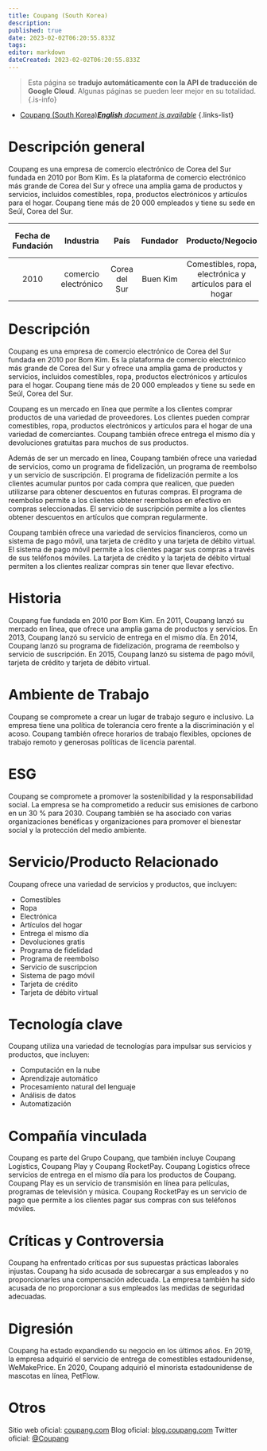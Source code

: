 ```yaml
---
title: Coupang (South Korea)
description: 
published: true
date: 2023-02-02T06:20:55.833Z
tags: 
editor: markdown
dateCreated: 2023-02-02T06:20:55.833Z
---
```


> Esta página se **tradujo automáticamente con la API de traducción de Google Cloud**.
Algunas páginas se pueden leer mejor en su totalidad.{.is-info}



- [Coupang (South Korea)***English** document is available*](/en/Knowledge-base/Dictionary/Company/coupang-south-korea)
{.links-list}


# Descripción general

Coupang es una empresa de comercio electrónico de Corea del Sur fundada en 2010 por Bom Kim. Es la plataforma de comercio electrónico más grande de Corea del Sur y ofrece una amplia gama de productos y servicios, incluidos comestibles, ropa, productos electrónicos y artículos para el hogar. Coupang tiene más de 20 000 empleados y tiene su sede en Seúl, Corea del Sur.

| Fecha de Fundación | Industria | País | Fundador | Producto/Negocio | Número de empleados | Ubicación de la Sede | Sitio web de la empresa |
| :----------------: | :-----: | :----: | :----: | :--------------: | :----------------: | :--------------------: | :--------------: |
| 2010 | comercio electrónico | Corea del Sur | Buen Kim | Comestibles, ropa, electrónica y artículos para el hogar | 20,000+ | Seúl, Corea del Sur | [coupang.com](https://www.coupang.com/) |

# Descripción

Coupang es una empresa de comercio electrónico de Corea del Sur fundada en 2010 por Bom Kim. Es la plataforma de comercio electrónico más grande de Corea del Sur y ofrece una amplia gama de productos y servicios, incluidos comestibles, ropa, productos electrónicos y artículos para el hogar. Coupang tiene más de 20 000 empleados y tiene su sede en Seúl, Corea del Sur.

Coupang es un mercado en línea que permite a los clientes comprar productos de una variedad de proveedores. Los clientes pueden comprar comestibles, ropa, productos electrónicos y artículos para el hogar de una variedad de comerciantes. Coupang también ofrece entrega el mismo día y devoluciones gratuitas para muchos de sus productos.

Además de ser un mercado en línea, Coupang también ofrece una variedad de servicios, como un programa de fidelización, un programa de reembolso y un servicio de suscripción. El programa de fidelización permite a los clientes acumular puntos por cada compra que realicen, que pueden utilizarse para obtener descuentos en futuras compras. El programa de reembolso permite a los clientes obtener reembolsos en efectivo en compras seleccionadas. El servicio de suscripción permite a los clientes obtener descuentos en artículos que compran regularmente.

Coupang también ofrece una variedad de servicios financieros, como un sistema de pago móvil, una tarjeta de crédito y una tarjeta de débito virtual. El sistema de pago móvil permite a los clientes pagar sus compras a través de sus teléfonos móviles. La tarjeta de crédito y la tarjeta de débito virtual permiten a los clientes realizar compras sin tener que llevar efectivo.

# Historia

Coupang fue fundada en 2010 por Bom Kim. En 2011, Coupang lanzó su mercado en línea, que ofrece una amplia gama de productos y servicios. En 2013, Coupang lanzó su servicio de entrega en el mismo día. En 2014, Coupang lanzó su programa de fidelización, programa de reembolso y servicio de suscripción. En 2015, Coupang lanzó su sistema de pago móvil, tarjeta de crédito y tarjeta de débito virtual.

# Ambiente de Trabajo

Coupang se compromete a crear un lugar de trabajo seguro e inclusivo. La empresa tiene una política de tolerancia cero frente a la discriminación y el acoso. Coupang también ofrece horarios de trabajo flexibles, opciones de trabajo remoto y generosas políticas de licencia parental.

# ESG

Coupang se compromete a promover la sostenibilidad y la responsabilidad social. La empresa se ha comprometido a reducir sus emisiones de carbono en un 30 % para 2030. Coupang también se ha asociado con varias organizaciones benéficas y organizaciones para promover el bienestar social y la protección del medio ambiente.

# Servicio/Producto Relacionado

Coupang ofrece una variedad de servicios y productos, que incluyen:

- Comestibles
- Ropa
- Electrónica
- Artículos del hogar
- Entrega el mismo día
- Devoluciones gratis
- Programa de fidelidad
- Programa de reembolso
- Servicio de suscripcion
- Sistema de pago móvil
- Tarjeta de crédito
- Tarjeta de débito virtual

# Tecnología clave

Coupang utiliza una variedad de tecnologías para impulsar sus servicios y productos, que incluyen:

- Computación en la nube
- Aprendizaje automático
- Procesamiento natural del lenguaje
- Análisis de datos
- Automatización

# Compañía vinculada

Coupang es parte del Grupo Coupang, que también incluye Coupang Logistics, Coupang Play y Coupang RocketPay. Coupang Logistics ofrece servicios de entrega en el mismo día para los productos de Coupang. Coupang Play es un servicio de transmisión en línea para películas, programas de televisión y música. Coupang RocketPay es un servicio de pago que permite a los clientes pagar sus compras con sus teléfonos móviles.

# Críticas y Controversia

Coupang ha enfrentado críticas por sus supuestas prácticas laborales injustas. Coupang ha sido acusada de sobrecargar a sus empleados y no proporcionarles una compensación adecuada. La empresa también ha sido acusada de no proporcionar a sus empleados las medidas de seguridad adecuadas.

# Digresión

Coupang ha estado expandiendo su negocio en los últimos años. En 2019, la empresa adquirió el servicio de entrega de comestibles estadounidense, WeMakePrice. En 2020, Coupang adquirió el minorista estadounidense de mascotas en línea, PetFlow.

# Otros

Sitio web oficial: [coupang.com](https://www.coupang.com/)
Blog oficial: [blog.coupang.com](https://blog.coupang.com/)
Twitter oficial: [@Coupang](https://twitter.com/coupang)